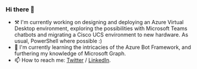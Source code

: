 ### Hi there 👋

- ⚒️ I'm currently working on designing and deploying an Azure Virtual Desktop environment, exploring the possibilities with Microsoft Teams chatbots and migrating a Cisco UCS environment to new hardware. As usual, PowerShell where possible :)
- 📖 I'm currently learning the intricacies of the Azure Bot Framework, and furthering my knowledge of Microsoft Graph.
- 📫 How to reach me: [Twitter](https://twitter.com/robinmalik) / [LinkedIn](www.linkedin.com/in/iamrobinmalik).


<!--
**robinmalik/robinmalik** is a ✨ _special_ ✨ repository because its `README.md` (this file) appears on your GitHub profile.

Here are some ideas to get you started:

- 🔭 I’m currently working on ...
- 🌱 I’m currently learning ...
- 👯 I’m looking to collaborate on ...
- 🤔 I’m looking for help with ...
- 💬 Ask me about ...
- 📫 How to reach me: ...
- 😄 Pronouns: ...
- ⚡ Fun fact: ...
-->
